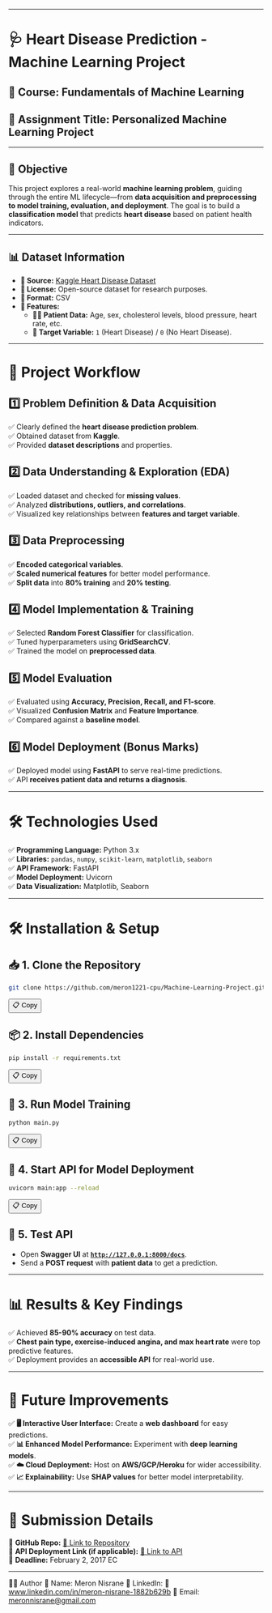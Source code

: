 

---

# **🩺 Heart Disease Prediction - Machine Learning Project**  

## **📝 Course:** Fundamentals of Machine Learning  
## **📌 Assignment Title:** Personalized Machine Learning Project  

---

## **🎯 Objective**  
This project explores a real-world **machine learning problem**, guiding through the entire ML lifecycle—from **data acquisition and preprocessing to model training, evaluation, and deployment**. The goal is to build a **classification model** that predicts **heart disease** based on patient health indicators.  

---

## **📊 Dataset Information**  
- **📌 Source:** [Kaggle Heart Disease Dataset](https://www.kaggle.com/datasets/mfarhaannazirkhan/heart-dataset/data)  
- **📜 License:** Open-source dataset for research purposes.  
- **📁 Format:** CSV  
- **🔑 Features:**  
  - **🧑‍⚕️ Patient Data:** Age, sex, cholesterol levels, blood pressure, heart rate, etc.  
  - **🎯 Target Variable:** `1` (Heart Disease) / `0` (No Heart Disease).  

---

# **🚀 Project Workflow**  

## **1️⃣ Problem Definition & Data Acquisition**  
✅ Clearly defined the **heart disease prediction problem**.  
✅ Obtained dataset from **Kaggle**.  
✅ Provided **dataset descriptions** and properties.  

## **2️⃣ Data Understanding & Exploration (EDA)**  
✅ Loaded dataset and checked for **missing values**.  
✅ Analyzed **distributions, outliers, and correlations**.  
✅ Visualized key relationships between **features and target variable**.  

## **3️⃣ Data Preprocessing**  
✅ **Encoded categorical variables**.  
✅ **Scaled numerical features** for better model performance.  
✅ **Split data** into **80% training** and **20% testing**.  

## **4️⃣ Model Implementation & Training**  
✅ Selected **Random Forest Classifier** for classification.  
✅ Tuned hyperparameters using **GridSearchCV**.  
✅ Trained the model on **preprocessed data**.  

## **5️⃣ Model Evaluation**  
✅ Evaluated using **Accuracy, Precision, Recall, and F1-score**.  
✅ Visualized **Confusion Matrix** and **Feature Importance**.  
✅ Compared against a **baseline model**.  

## **6️⃣ Model Deployment (Bonus Marks)**  
✅ Deployed model using **FastAPI** to serve real-time predictions.  
✅ API **receives patient data and returns a diagnosis**.  

---

# **🛠️ Technologies Used**  
✅ **Programming Language:** Python 3.x  
✅ **Libraries:** `pandas`, `numpy`, `scikit-learn`, `matplotlib`, `seaborn`  
✅ **API Framework:** FastAPI  
✅ **Model Deployment:** Uvicorn  
✅ **Data Visualization:** Matplotlib, Seaborn  

---

# **🛠️ Installation & Setup**  

## **📥 1. Clone the Repository**  
```bash
git clone https://github.com/meron1221-cpu/Machine-Learning-Project.git
```
<button onclick="navigator.clipboard.writeText('git clone https://github.com/meron1221-cpu/Machine-Learning-Project.git')">📋 Copy</button>

## **📦 2. Install Dependencies**  
```bash
pip install -r requirements.txt
```
<button onclick="navigator.clipboard.writeText('pip install -r requirements.txt')">📋 Copy</button>

## **📌 3. Run Model Training**  
```bash
python main.py
```
<button onclick="navigator.clipboard.writeText('python main.py')">📋 Copy</button>

## **🚀 4. Start API for Model Deployment**  
```bash
uvicorn main:app --reload
```
<button onclick="navigator.clipboard.writeText('uvicorn main:app --reload')">📋 Copy</button>

## **🔬 5. Test API**  
- Open **Swagger UI** at **[`http://127.0.0.1:8000/docs`](http://127.0.0.1:8000/docs)**.  
- Send a **POST request** with **patient data** to get a prediction.  

---

# **📊 Results & Key Findings**  
✅ Achieved **85-90% accuracy** on test data.  
✅ **Chest pain type, exercise-induced angina, and max heart rate** were top predictive features.  
✅ Deployment provides an **accessible API** for real-world use.  

---

# **🚀 Future Improvements**  
✅ **🖥️ Interactive User Interface:** Create a **web dashboard** for easy predictions.  
✅ **📊 Enhanced Model Performance:** Experiment with **deep learning models**.  
✅ **☁️ Cloud Deployment:** Host on **AWS/GCP/Heroku** for wider accessibility.  
✅ **📈 Explainability:** Use **SHAP values** for better model interpretability.  

---

# **📌 Submission Details**  
📍 **GitHub Repo:** [🔗 Link to Repository](https://github.com/meron1221-cpu/Machine-Learning-Project.git#)  
📍 **API Deployment Link (if applicable):** [🔗 Link to API](https://machine-learning-project-3-x33d.onrender.com/docs#)  
📍 **Deadline:** February 2, 2017 EC  

---

👨‍💻 Author
📌 Name: Meron Nisrane
📌 LinkedIn: 🔗 www.linkedin.com/in/meron-nisrane-1882b629b
📌 Email: meronnisrane@gmail.com

